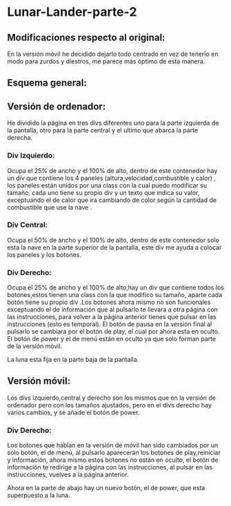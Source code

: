 # Lunar-Lander-parte-2

## Modificaciones respecto al original:
En la versión móvil he decidido dejarlo todo centrado en vez de tenerlo en modo para zurdos y diestros, me parece más óptimo de esta manera.

## Esquema general:

## Versión de ordenador:

He dividido la página en tres divs diferentes uno para la parte izquierda de la pantalla, otro para la parte central y el ultimo que abarca la parte derecha.

### Div Izquierdo: 

Ocupa el 25% de ancho y el 100% de alto, dentro de este contenedor hay un div que contiene los 4 paneles (altura,velocidad,combustible y calor) , los paneles están unidos por una class con la cual puedo modificar su tamaño, cada uno tiene su propio div y un texto que indica su valor, exceptuando el de calor que ira cambiando de color según la cantidad de combustible que use la nave .

### Div Central: 

Ocupa el 50% de ancho y el 100% de alto, dentro de este contenedor solo esta la nave en la parte superior de la pantalla, este div me ayuda a colocar los paneles y los botones.

### Div Derecho:

Ocupa el 25% de ancho y el 100% de alto,hay un div que contiene todos los botones,estos tienen una class con la que modifico su tamaño, aparte cada botón tiene su propio div .Los botones ahora mismo no son funcionales exceptuando el de información que al pulsarlo te llevara a otra página con las instrucciones, para volver a la página anterior tienes que pulsar en las instrucciones (esto es temporal). El botón de pausa en la versión final al pulsarlo se cambiara por el botón de play, el cual  por ahora esta en oculto. El botón de power y el de menú están en oculto ya que solo forman parte de la versión móvil.

La luna esta fija en la parte baja de la pantalla.

## Versión móvil:

Los divs izquierdo,central y derecho  son los mismos que en la versión de ordenador pero con los tamaños ajustados, pero en el divs derecho hay varios cambios, y se añade el botón de power.

### Div Derecho:

Los botones que habían en la versión de móvil han sido cambiados por un solo botón, el de menú, al pulsarlo aparecerán los botones de play,reiniciar y información, ahora mismo estos botones no están en oculto, el botón de información te redirige a la página con las instrucciones, al pulsar en las instrucciones, vuelves a la página anterior.

Ahora en la parte de abajo hay un nuevo botón, el de power, que esta superpuesto a la luna.
